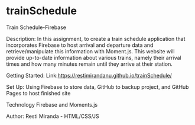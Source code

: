 # trainSchedule
Train Schedule-Firebase

Description:
In this assignment, to create a train schedule application that incorporates Firebase to host arrival and departure data and retrieve/manipulate this information with Moment.js. This website will provide up-to-date information about various trains, namely their arrival times and how many minutes remain until they arrive at their station.

Getting Started:
Link:https://restimirandanu.github.io/trainSchedule/

Set Up:
Using Firebase to store data, GitHub to backup project, and GitHub Pages to host finished site

Technology
Firebase and Moments.js

Author:
Resti Miranda - HTML/CSS/JS


